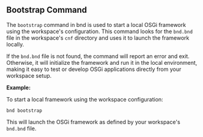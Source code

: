 ## Bootstrap Command

The `bootstrap` command in bnd is used to start a local OSGi framework using the workspace's configuration. This command looks for the `bnd.bnd` file in the workspace's `cnf` directory and uses it to launch the framework locally.

If the `bnd.bnd` file is not found, the command will report an error and exit. Otherwise, it will initialize the framework and run it in the local environment, making it easy to test or develop OSGi applications directly from your workspace setup.

**Example:**

To start a local framework using the workspace configuration:

```
bnd bootstrap
```

This will launch the OSGi framework as defined by your workspace's `bnd.bnd` file.
